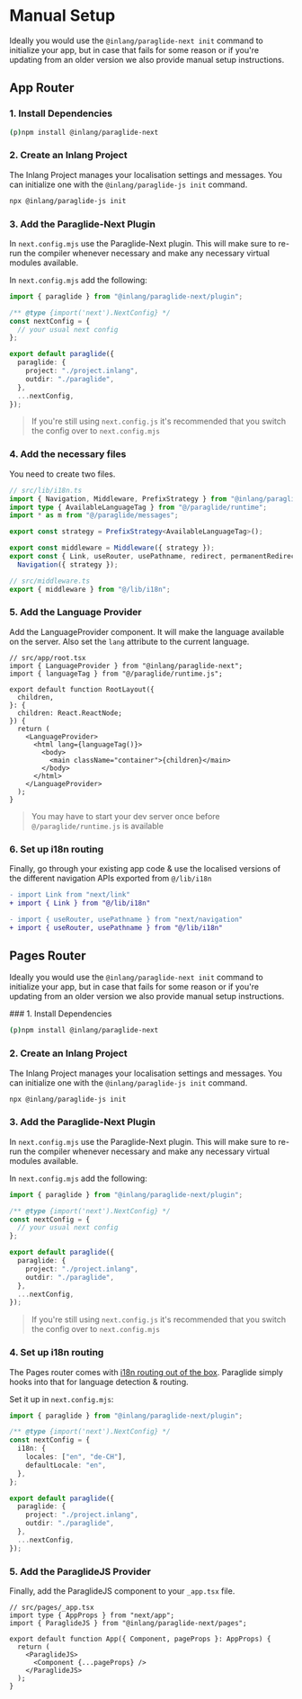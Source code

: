 # Manual Setup

Ideally you would use the `@inlang/paraglide-next init` command to initialize your app, but in case that fails for some reason or if you're updating from an older version we also provide manual setup instructions.

## App Router

### 1. Install Dependencies

```bash
(p)npm install @inlang/paraglide-next
```

### 2. Create an Inlang Project

The Inlang Project manages your localisation settings and messages. You can initialize one with the `@inlang/paraglide-js init` command.

```bash
npx @inlang/paraglide-js init
```

### 3. Add the Paraglide-Next Plugin

In `next.config.mjs` use the Paraglide-Next plugin. This will make sure to re-run the compiler whenever necessary and make any necessary virtual modules available.

In `next.config.mjs` add the following:

```ts
import { paraglide } from "@inlang/paraglide-next/plugin";

/** @type {import('next').NextConfig} */
const nextConfig = {
  // your usual next config
};

export default paraglide({
  paraglide: {
    project: "./project.inlang",
    outdir: "./paraglide",
  },
  ...nextConfig,
});
```

> If you're still using `next.config.js` it's recommended that you switch the config over to `next.config.mjs`

### 4. Add the necessary files

You need to create two files.

```ts
// src/lib/i18n.ts
import { Navigation, Middleware, PrefixStrategy } from "@inlang/paraglide-next";
import type { AvailableLanguageTag } from "@/paraglide/runtime";
import * as m from "@/paraglide/messages";

export const strategy = PrefixStrategy<AvailableLanguageTag>();

export const middleware = Middleware({ strategy });
export const { Link, useRouter, usePathname, redirect, permanentRedirect } =
  Navigation({ strategy });
```

```ts
// src/middleware.ts
export { middleware } from "@/lib/i18n";
```

### 5. Add the Language Provider

Add the LanguageProvider component. It will make the language available on the server. Also set the `lang` attribute to the current language.

```tsx
// src/app/root.tsx
import { LanguageProvider } from "@inlang/paraglide-next";
import { languageTag } from "@/paraglide/runtime.js";

export default function RootLayout({
  children,
}: {
  children: React.ReactNode;
}) {
  return (
    <LanguageProvider>
      <html lang={languageTag()}>
        <body>
          <main className="container">{children}</main>
        </body>
      </html>
    </LanguageProvider>
  );
}
```

> You may have to start your dev server once before `@/paraglide/runtime.js` is available

### 6. Set up i18n routing

Finally, go through your existing app code & use the localised versions of the different navigation APIs exported from `@/lib/i18n`

```diff
- import Link from "next/link"
+ import { Link } from "@/lib/i18n"

- import { useRouter, usePathname } from "next/navigation"
+ import { useRouter, usePathname } from "@/lib/i18n"
```

## Pages Router

Ideally you would use the `@inlang/paraglide-next init` command to initialize your app, but in case that fails for some reason or if you're updating from an older version we also provide manual setup instructions.

### 1. Install Dependencies

```bash
(p)npm install @inlang/paraglide-next
```

### 2. Create an Inlang Project

The Inlang Project manages your localisation settings and messages. You can initialize one with the `@inlang/paraglide-js init` command.

```bash
npx @inlang/paraglide-js init
```

### 3. Add the Paraglide-Next Plugin

In `next.config.mjs` use the Paraglide-Next plugin. This will make sure to re-run the compiler whenever necessary and make any necessary virtual modules available.

In `next.config.mjs` add the following:

```ts
import { paraglide } from "@inlang/paraglide-next/plugin";

/** @type {import('next').NextConfig} */
const nextConfig = {
  // your usual next config
};

export default paraglide({
  paraglide: {
    project: "./project.inlang",
    outdir: "./paraglide",
  },
  ...nextConfig,
});
```

> If you're still using `next.config.js` it's recommended that you switch the config over to `next.config.mjs`

### 4. Set up i18n routing

The Pages router comes with [i18n routing out of the box](https://nextjs.org/docs/pages/building-your-application/routing/internationalization). Paraglide simply hooks into that for language detection & routing.

Set it up in `next.config.mjs`:

```ts
import { paraglide } from "@inlang/paraglide-next/plugin";

/** @type {import('next').NextConfig} */
const nextConfig = {
  i18n: {
    locales: ["en", "de-CH"],
    defaultLocale: "en",
  },
};

export default paraglide({
  paraglide: {
    project: "./project.inlang",
    outdir: "./paraglide",
  },
  ...nextConfig,
});
```

### 5. Add the ParaglideJS Provider

Finally, add the ParaglideJS component to your `_app.tsx` file.

```tsx
// src/pages/_app.tsx
import type { AppProps } from "next/app";
import { ParaglideJS } from "@inlang/paraglide-next/pages";

export default function App({ Component, pageProps }: AppProps) {
  return (
    <ParaglideJS>
      <Component {...pageProps} />
    </ParaglideJS>
  );
}
```
